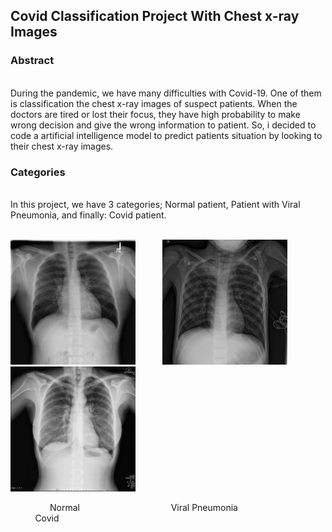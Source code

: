 <h2 style ="text-align": center; "markdown="1"> Covid Classification Project With Chest x-ray Images </h2>

<h3> Abstract </h3> <br>
During the pandemic, we have many difficulties with Covid-19. One of them is classification the chest x-ray images of suspect patients. When the doctors are tired or lost their focus, they have high probability to make wrong decision and give the wrong information to patient.
So, i decided to code a artificial intelligence model to predict patients situation by looking to their chest x-ray images.

<h3> Categories </h3> <br>
In this project, we have 3 categories; Normal patient, Patient with Viral Pneumonia, and finally: Covid patient. <br>
<br>
<p float="left">
  <img src="https://github.com/ozguraslank/Covid-Classification/blob/main/Normal-17.png" width="200" /> &nbsp &nbsp &nbsp &nbsp &nbsp
  <img src="https://github.com/ozguraslank/Covid-Classification/blob/main/Viral%20Pneumonia-31.png" width="200" />  &nbsp &nbsp &nbsp &nbsp &nbsp
  <img src="https://github.com/ozguraslank/Covid-Classification/blob/main/COVID-19.png" width="200" /> &nbsp &nbsp &nbsp &nbsp &nbsp
</p>
&nbsp &nbsp &nbsp &nbsp &nbsp &nbsp &nbsp &nbsp Normal &nbsp &nbsp &nbsp &nbsp &nbsp &nbsp &nbsp &nbsp &nbsp &nbsp &nbsp &nbsp &nbsp &nbsp &nbsp &nbsp &nbsp &nbsp Viral Pneumonia &nbsp &nbsp &nbsp &nbsp &nbsp &nbsp &nbsp &nbsp &nbsp &nbsp &nbsp &nbsp &nbsp &nbsp &nbsp &nbsp &nbsp &nbsp &nbsp &nbsp &nbsp &nbsp Covid

